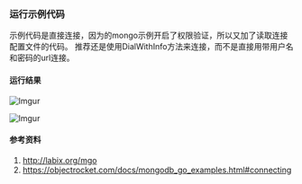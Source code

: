 ### 运行示例代码
示例代码是直接连接，因为的mongo示例开启了权限验证，所以又加了读取连接配置文件的代码。
推荐还是使用DialWithInfo方法来连接，而不是直接用带用户名和密码的url连接。

#### 运行结果
![Imgur](http://i.imgur.com/vuU9ey1.png)

![Imgur](http://i.imgur.com/zABUWPH.png)

#### 参考资料
1. http://labix.org/mgo
2. https://objectrocket.com/docs/mongodb_go_examples.html#connecting